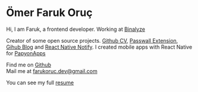 <script>
	import TechStack from '$lib/components/TechStack.svelte';
</script>

# Ömer Faruk Oruç

Hi, I am Faruk, a frontend developer. Working at [Binalyze](https://www.binalyze.com/)

Creator of some open source projects. [Github CV](), [Passwall Extension](), [Gihub Blog]() and [React Native Notify]().
I created mobile apps with React Native for [PapyonApps](https://github.com/Papyon-Apps/)

<TechStack />

Find me on [Github](https://github.com/bufgix)<br />
Mail me at [farukoruc.dev@gmail.com](mailto:farukoruc.dev@gmail.com])

You can see my full [resume](/resume.pdf)
